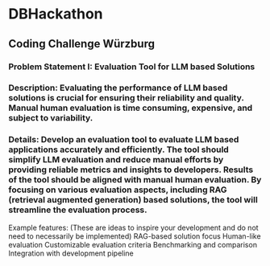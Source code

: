 # DBHackathon

## Coding Challenge Würzburg

### Problem Statement I: Evaluation Tool for LLM based Solutions

### Description: Evaluating the performance of LLM based solutions is crucial for ensuring their reliability and quality. Manual human evaluation is time consuming, expensive, and subject to variability. 

### Details: Develop an evaluation tool to evaluate LLM based applications accurately and efficiently. The tool should simplify LLM evaluation and reduce manual efforts by providing reliable metrics and insights to developers. Results of the tool should be aligned with manual human evaluation. By focusing on various evaluation aspects, including RAG (retrieval augmented generation) based solutions, the tool will streamline the evaluation process.

Example features: (These are ideas to inspire your development and do not need to necessarily be implemented)
RAG-based solution focus
Human-like evaluation
Customizable evaluation criteria
Benchmarking and comparison
Integration with development pipeline

